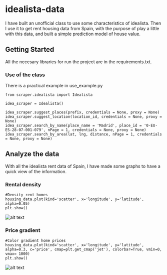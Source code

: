 # idealista-data
 I have built an unofficial class to use some characteristics of idealista. Then I use it to get rent housing data from Spain, with the purpose of play a little with this data, and built a simple prediction model of house value.

## Getting Started

All the necesary libraries for run the project are in the requirements.txt.

### Use of the class

There is a practical example in use_example.py

```
from scraper.idealista import Idealista

idea_scraper = Idealista()

idea_scraper.suggest_places(prefix, credentials = None, proxy = None)
idea_scraper.suggest_location(location_id, credentials = None, proxy = None)
idea_scraper.search_by_name(place_name = 'Madrid', place_id = '0-EU-ES-28-07-001-079', nPage = 1, credentials = None, proxy = None)
idea_scraper.search_by_area(lat, lng, distance, nPage = 1, credentials = None, proxy = None)
```

## Analyze the data

With all the idealista rent data of Spain, I have made some graphs to have a quick view of the information.

### Rental density

```
#Density rent homes
housing_data.plot(kind='scatter', x='longitude', y='latitude', alpha=0.05)
plt.show()
```

![alt text](https://raw.githubusercontent.com/seralexger/idealista-data/master/data/images/rental_density_readme.png)

### Price gradient

```
#Color gradient home prices
housing_data.plot(kind='scatter', x='longitude', y='latitude', alpha=0.3, c='price', cmap=plt.get_cmap('jet'), colorbar=True, vmin=0, vmax= 1000)
plt.show()
```

![alt text](https://raw.githubusercontent.com/seralexger/idealista-data/master/data/images/price_gradient_readme.png)